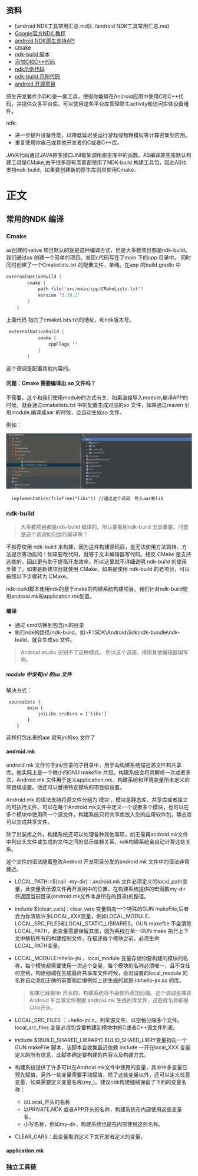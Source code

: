 ## 资料
* [android NDK工具常用汇总.md](../android NDK工具常用汇总.md)
* [Google官方NDK 教程](https://developer.android.com/ndk/guides?hl=zh-cn)
* [android NDK原生支持API](https://developer.android.com/ndk/guides/stable_apis?hl=zh-cn)
* [cmake](https://cmake.org/)
* [ndk-build 脚本](https://developer.android.com/ndk/guides/ndk-build?hl=zh-cn)
* [添加C和C++代码](https://developer.android.com/studio/projects/install-ndk?hl=zh-cn)
* [ndk示例代码](https://github.com/android/ndk-samples)
* [ndk-build 示例代码](https://github.com/android/ndk-samples/tree/android-mk)
* [android 开源项目](https://source.android.com/?hl=zh-cn)

原生开发套件(NDK)是一套工具，使得你能够在Android应用中使用C和C++代码，并提供众多平台库。可以使用这些平台库管理原生activity和访问实体设备组件。

ndk:

* 进一步提升设备性能，以降低延迟或运行游戏或物理模拟等计算密集型应用。
* 重复使用你自己或其他开发者的C或者C++库。

JAVA代码通过JAVA原生接口JNI框架调用原生库中的函数。AS编译原生库默认构建工具是CMake,由于很多现有羡慕都使用了NDK-build 构建工具包，因此AS也支持ndk-build，如果要创建新的原生库则应使用Cmake。

# 正文

## 常用的NDK 编译

### Cmake
as创建的native 项目默认的就是这种编译方式，但是大多数项目都是ndk-build。
我们通过as 创建一个简单的项目。发现c代码写在了main 下的cpp 目录中。
同时同时创建了一个Cmakelists.txt 的配置文件，单纯。在app 的build.gradle 中
````java
externalNativeBuild {
        cmake {
            path file('src/main/cpp/CMakeLists.txt')
            version '3.10.2'
        }
    }
````
上面代码 指向了cmakeLists.txt的地址，和ndk版本号。
````java
 externalNativeBuild {
            cmake {
                cppFlags ''
            }
        }
````
这个调调是配置其他内容的。
#### 问题：Cmake 需要编译出.so 文件吗？

不需要，这个和我们使用module的方式有关，如果直接导入module,编译APP的时候，就会通过cmakelists.txt 中的配置生成对应的so 文件，如果通过maven 引用module,编译成aar 的时候，会自动生成so 文件。

例如：

![image-20220817191723171](assets/image-20220817191723171.png)

````
  implementation(fileTree("libs")) //通过这个调调　导入aar和lib
````



### ndk-build

> 大多数项目都是ndk-bulid 编译的。所以要看到ndk-build 尤其重要。问题是这个调调如何运行编译啊？

不推荐使用 ndk-build 来构建，因为这样构建源码后，是无法使用方法跳转、方法提示等功能的！如果要改代码，就等于文本编辑器写代码。相反 CMake 是支持这些的，因此更有助于提高开发效率。所以这里就不详细说明 ndk-build 的使用步骤了，如果是新建项目就使用 CMake，如果是使用 ndk-build 的老项目，可以按照以下步骤转为 CMake。

ndk-build脚本使用ndk的基于make的构建系统构建项目。我们针对ndk-build使用android.mk和application.mk配置。

#### 编译

* 通过 cmd切换到包含jni的目录
* 执行ndk的路径/ndk-build。如>F:\SDK\Android\Sdk\ndk-bundle\ndk-build，就会生成so 文件。

> Android studio 识别不了这种模式， 所以这个调调。得用其他编辑器编写啊。

#####  module 中没有jni 的so 文件

解决方式：

````
 sourceSets {
        main {
            jniLibs.srcDirs = ['libs']
        }
    }
````

这样打包出来的aar 就有jni的so 文件了

#### android.mk

android.mk 文件位于jni/目录的子目录中，用于向构建系统描述源文件和共享库。他实际上是一个微小的GNU makefile 片段。构建系统会将其解析一次或者多次，Android.mk 文件用于定义application.mk、构建系统和环境变量所未定义的项目级设置。他还可以替换特定模块的项目级设置。

Android.mk 的语法支持将源文件分组为‘模块’，模块是静态库、共享库或者独立的可执行文件。可以在每个Android.mk文件中定义一个或者多个模块，也可以在多个模块中使用同一个源文件，构建系统只将共享库放入您的应用软件包，静态库可以生成共享文件。

除了封装库之外，构建系统还可以处理各种其他事项，如无需再android.mk文件中列出头文件或生成的文件之间的显示依赖关系，ndk构建系统会自动计算这些关系。

这个文件的语法随着整改Android 开发项目分发的android.mk 文件中的语法非常接近。

* LOCAL_PATH:=$(call -my-dir)：android.mk 文件必须定义的local_path变量，此变量表示源文件再开发树中的位置，在构建系统提供的宏函数my-dir 将返回当前目录(android.mk文件本身所在的目录)的路径。

* include $(clear_vars) : clear_vars 变量指向一个特殊的GUN makeFile,后者会为你清除许多LOCAL_XXX变量，例如LOCAL_MODULE、LOCAL_SRC_FILES和LOCAL_STATIC_LIBRARIES，GUN makefile 不会清除LOCAL_PATH，此变量需要保留其值，因为系统在单一GUN make 执行上下文中解析所有的构建控制文件，在描述每个模块之前，必须生命LOCAL_PATH变量。

* LOCAL_MODULE:=hello-jni ，local_module 变量存储你要构建的模块的名称，每个模块都需要使用一次这个变量，每个模块的名称必须唯一，且不含任何空格，构建细绒在生成最终共享库文件时候，会对设置的local_module 的名称自动添加正确的前置和后缀例如上述生成的就是:libhello-jni.so 的库。

  > 如果已经是lib 开头的，构建系统将不会额外添加前缀。这个调调是兼容Android 平台源文件根据 android.mk 生成的库文件，这些库名称都是以lib开头。

* LOCAL_SRC_FILES ：=hello-jni.c。列举源文件，以空格分隔多个文件。local_src_files 变量必须包含要构建到模块中的C或者C++源文件列表。

* include $(BUILD_SHARED_LIBRARY)  BULID_SHAED_LIBRY变量指向一个GUN makeFile 脚本，该脚本会收集最近依赖 include 一开在local_XXX 变量定义的所有信息，此脚本确定要构建的内容以及构建方式。

* 构建系统提供了许多可以在Android.mk文件中使用的变量，其中许多变量已预先赋值，另外一些变量需要手动赋值，除了这些变量以外，还可以定义任意变量，如果需要定义变量名称(my_)。建议ndk构建细绒保留了下列的变量名称：

  * 以Local_开头的名称
  * 以PRIVATE,NDK 或者APP开头的名称，构建系统在内部使用这些变量名。
  * 小写名称，例如my-dir，构建系统也是在内部使用这些名称。

* CLEAR_CARS：此变量取消定义下文开发者定义的变量，

  

#### application.mk
### 独立工具链

